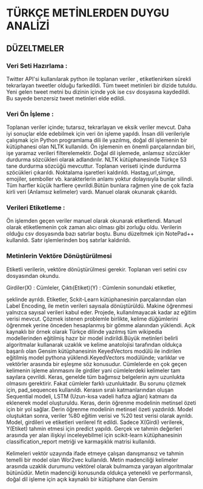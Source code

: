 # TÜRKÇE METİNLERDEN DUYGU ANALİZİ

## DÜZELTMELER

### Veri Seti Hazırlama :

Twitter API'si kullanılarak python ile toplanan veriler , etiketlenirken sürekli tekrarlayan tweetler olduğu farkedildi. Tüm tweet metinleri bir dizide tutuldu. Yeni gelen tweet metni bu dizinin içinde yok ise csv dosyasına kaydedildi. Bu sayede benzersiz tweet metinleri elde edildi.
 
### Veri Ön İşleme :

Toplanan veriler içinde; tutarsız, tekrarlayan ve eksik veriler mevcut. Daha iyi sonuçlar elde edebilmek için veri ön işleme yapıldı. İnsan dili verileriyle çalışmak için Python programlama dili ile yazılmış, doğal dil işlemenin bir kütüphanesi olan NLTK kullanıldı. Ön işlemenin en önemli parçalarından biri, işe yaramaz verileri filterelemektir. Doğal dil işlemede, anlamsız sözcükler durdurma sözcükleri olarak adlandırılır. NLTK kütüphanesinde Türkçe 53 tane durdurma sözcüğü mevcuttur. Toplanan veriseti içinde durdurma szöcükleri çıkarıldı. Noktalama işaretleri kaldırıldı. Hastag,url,simge, emojiler, semboller vb. karakterlerin anlamı yoktur dolayısıyla bunlar silindi. Tüm harfler küçük harflere çevrildi.Bütün bunlara rağmen yine de çok fazla kirli veri (Anlamsız kelimeler) vardı. Manuel olarak okunarak çıkarıldı.

### Verileri Etiketleme :

Ön işlemden geçen veriler  manuel olarak okunarak etiketlendi. Manuel olarak etiketlemenin çok zaman alıcı olması gibi zorluğu oldu. Verilerin olduğu csv dosyasında bazı satırlar boştu. Bunu düzeltmek için NotePad++ kullanıldı. Satır işlemlerinden boş satırlar kaldırıldı. 

### Metinlerin Vektöre Dönüştürülmesi

Etiketli verilerin, vektöre dönüştürülmesi gerekir. Toplanan veri setini csv dosyasından okundu. 

Girdiler(X) : Cümleler,
Çıktı(Etiket)(Y) : Cümlenin sonundaki etiketler,

şeklinde ayrıldı. Etiketler, Sckit-Learn kütüphanesinin parçalarından olan Label Encoding, ile metin verileri sayısala dönüştürüldü. Makine öğrenmesi yalnızca sayısal verileri kabul eder. Projede, kullanılmayacak kadar az eğitim verisi mevcut. Çözmek istenen problemle birlikte, kelime düğümlerini öğrenmek yerine önceden hesaplanmış bir gömme alanından yüklendi. Açık kaynaklı bir örnek olarak Türkçe dilinde yazılmış tüm wikipedia  modellerinden eğitilmiş hazır bir model indirildi.Büyük metinleri belirli algoritmalar kullanarak uzaklık ve kelime anatolojisi tarafından oldukça başarılı olan Gensim kütüphanesinin KeyedVectors modülü ile indirilen eğitilmiş model pythona yüklendi.KeyedVectors modülünde; varlıklar ve vektörler arasında bir eşleşme söz konusudur. Cümlelerde en çok geçen kelimenin işleme alınmasını ile girdiler yani cümlelerdeki kelimeler tam sayılara çevrildi. Keras, genelde tüm bağımsız belgelerin aynı uzunlukta olmasını gerektirir. Fakat cümleler farklı uzunluktadır. Bu sorunu çözmek için, pad_sequences kullanıldı.
Kerasın sıralı katmanlarından oluşan Sequential modeli, LSTM (Uzun-kısa vadeli hafıza ağları) katmanı da eklenerek  model oluşturuldu. Keras, derin öğrenme modelinin metinsel özeti için bir yol sağlar. Derin öğrenme modelinin metinsel özeti yazdırıldı. Model oluştuktan sonra, veriler %80 eğitim verisi ve %20 test verisi olarak ayrıldı. Model, girdileri ve etiketleri verilerel fit edildi. Sadece X(Girdi) verilerek, Y(Etiket)  tahmin etmesi için predict yapıldı. Gerçek ve tahmin değerleri arasında yer alan ilişkiyi inceleyebilmel için scikit-learn kütüphanesinin classification_report metriği ve karmaşıklık matrisi kullanıldı. 


Kelimeleri vektör uzayında ifade etmeye çalışan danışmansız ve tahmin temelli bir model olan Wor2vec kullanıldı. 
Metin madenciliği kelimeler arasında uzaklık durumunu vektörel olarak bulmamıza yarayan algoritmalar bütünüdür. Metin madenciği konusunda oldukça yetenekli ve performanslı, doğal dil işleme için açık kaynaklı bir kütüphane olan Gensim 

